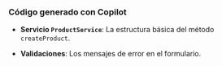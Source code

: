 ### Código generado con Copilot

- **Servicio `ProductService`**: La estructura básica del método `createProduct`.

- **Validaciones**: Los mensajes de error en el formulario.

